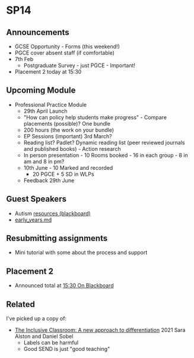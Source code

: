 SP14
====

Announcements
-------------

* GCSE Opportunity - Forms (this weekend!)
* PGCE cover absent staff (if comfortable)
* 7th Feb
    * Postgraduate Survey - just PGCE - Important!
* Placement 2 today at 15:30


Upcoming Module
---------------

* Professional Practice Module
    * 29th April Launch
    * "How can policy help students make progress" - Compare placements (possible)? One bundle
    * 200 hours (the work on your bundle)
    * EP Sessions (important) 3rd March?
    * Reading list? Padlet? Dynamic reading list (peer reviewed journals and published books) - Action research
    * In person presentation - 10 Rooms booked - 16 in each group - 8 in am and 8 in pm?
    * 10th June - 10 Marked and recorded
        * 20 PGCE + 5 SD in WLPs
    * Feedback 29th June


Guest Speakers
--------------

* Autism [resources (blackboard)](https://learn.canterbury.ac.uk/webapps/blackboard/content/listContentEditable.jsp?content_id=_3144240_1&course_id=_17983_1&content_id=_3144240_1)
* [early_years.md](./early_years.md)


Resubmitting assignments
------------------------

* Mini tutorial with some about the process and support


Placement 2
-----------

* Announced total at [15:30 On Blackboard](https://learn.canterbury.ac.uk/webapps/blackboard/content/listContent.jsp?course_id=_17992_1&content_id=_3148956_1&mode=reset)


Related
-------
I've picked up a copy of:
* [The Inclusive Classroom: A new approach to differentiation](https://www.amazon.co.uk/gp/product/1472977920/) 2021 Sara Alston and Daniel Sobel
    * Labels can be harmful
    * Good SEND is just "good teaching"
